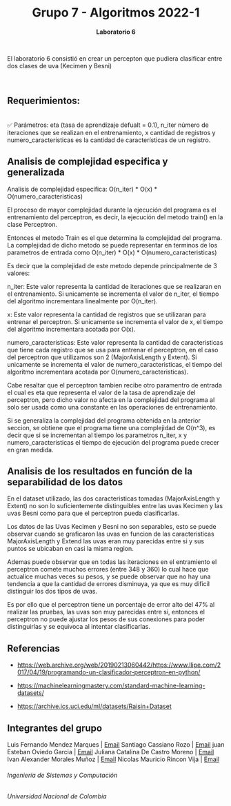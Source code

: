 <h1 align="center">Grupo 7 - Algoritmos 2022-1</h1>
<p align="center"><strong>Laboratorio 6</strong> </p>
<br>

<p>El laboratorio 6 consistió en crear un percepton que pudiera clasificar entre dos clases de uva (Kecimen y Besni)</p>
<br>
  
<p>
<h2>Requerimientos:</h2> <br>
✅ Parámetros: eta (tasa de aprendizaje defualt = 0.1), n_iter número de iteraciones que se realizan en el entrenamiento,
x cantidad de registros y numero_caracteristicas es la cantidad de características de un registro.<br>


<h2>Analisis de complejidad especifica y generalizada</h2>
<p> 
Analisis de complejidad especifica: O(n_iter) * O(x) * O(numero_caracteristicas)

El proceso de mayor complejidad durante la ejecución del programa es el entrenamiento del perceptron, es decir, la ejecución del metodo train() en la clase Perceptron.

Entonces el metodo Train es el que determina la complejidad del programa. La complejidad de dicho metodo se puede representar en terminos de los parametros de entrada como O(n_iter) * O(x) * O(numero_caracteristicas)

Es decir que la complejidad de este metodo depende principalmente de 3 valores:

n_iter: Este valor representa la cantidad de iteraciones que se realizaran en el entrenamiento. Si unicamente se incrementa el valor de n_iter, el tiempo del algoritmo incrementara linealmente por O(n_iter).

x: Este valor representa la cantidad de registros que se utilizaran para entrenar el perceptron. Si unicamente se incrementa el valor de x, el tiempo del algoritmo incrementara acotada por O(x).

numero_caracteristicas: Este valor representa la cantidad de caracteristicas que tiene cada registro que se usa para entrenar el perceptron, en el caso del perceptron que utilizamos son 2 (MajorAxisLength y Extent). Si unicamente se incrementa el valor de numero_caracteristicas, el tiempo del algoritmo incrementara acotada por O(numero_caracteristicas).

Cabe resaltar que el perceptron tambien recibe otro paramentro de entrada el cual es eta que representa el valor de la tasa de aprendizaje del perceptron, pero dicho valor no afecta en la complejidad del programa al solo ser usada como una constante en las operaciones de entrenamiento.

Si se generaliza la complejidad del programa obtenida en la anterior seccion, se obtiene que el programa tiene una complejidad de O(n^3), es decir que si se incrementan al tiempo los parametros n_iter, x y numero_caracteristicas el tiempo de ejecución del programa puede crecer en gran medida.
</p>


<h2>Analisis de los resultados en función de la separabilidad de los datos</h2>
<p>
En el dataset utilizado, las dos caracteristicas tomadas (MajorAxisLength y Extent) no son lo suficientemente distinguibles entre las uvas Kecimen y las uvas Besni como para que el perceptron pueda clasificarlas.

Los datos de las Uvas Kecimen y Besni no son separables, esto se puede observar cuando se graficaron las uvas en funcion de las caracteristicas MajorAxisLength y Extend las uvas eran muy parecidas entre si y sus puntos se ubicaban en casi la misma region.

Ademas puede observar que en todas las iteraciones en el entramiento el perceptron comete muchos errores (entre 348 y 360) lo cual hace que actualice muchas veces su pesos, y se puede observar que no hay una tendencia a que la cantidad de errores disminuya, ya que es muy dificil distinguir los dos tipos de uvas.

Es por ello que el perceptron tiene un porcentaje de error alto del 47% al realizar las pruebas, las uvas son muy parecidas entre si, entonces el perceptron no puede ajustar los pesos de sus conexiones para poder distinguirlas y se equivoca al intentar clasificarlas.
 
</p>

<h2>Referencias</h2>

*   https://web.archive.org/web/20190213060442/https://www.llipe.com/2017/04/19/programando-un-clasificador-perceptron-en-python/

*   https://machinelearningmastery.com/standard-machine-learning-datasets/

*   https://archive.ics.uci.edu/ml/datasets/Raisin+Dataset

<h2>Integrantes del grupo</h2>

Luis Fernando Mendez Marques | <a href = "mailto: lumendezm@unal.edu.co" target="_blank">Email</a>
Santiago Cassiano Rozo | <a href = "mailto: scassiano@unal.edu.co" target="_blank">Email</a>
juan Esteban Oviedo Garcia | <a href = "mailto: joviedog@unal.edu.co" target="_blank">Email</a>
Juliana Catalina De Castro Moreno | <a href = "mailto: jdec@unal.edu.co" target="_blank">Email</a>
Ivan Alexander Morales Muñoz | <a href = "mailto: imorales@unal.edu.co" target="_blank">Email</a>
Nicolas Mauricio Rincon Vija | <a href = "mailto: nrinconv@unal.edu.co" target="_blank">Email</a>

<h6>Ingeniería de Sistemas y Computación</h6>
<h6>Universidad Nacional de Colombia</h6>

